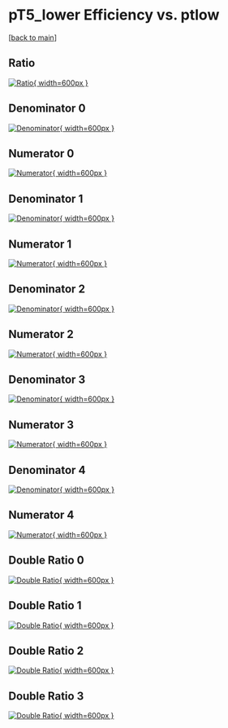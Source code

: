 # pT5_lower Efficiency vs. ptlow

[[back to main](./)]



## Ratio

[![Ratio](../mtv/var/pT5_lower_xtr_0_-1_eff_ptlow.png){ width=600px }](../mtv/var/pT5_lower_xtr_0_-1_eff_ptlow.pdf)

## Denominator 0

[![Denominator](../mtv/den/pT5_lower_xtr_0_-1_eff_ptlow_den0.png){ width=600px }](../mtv/den/pT5_lower_xtr_0_-1_eff_ptlow_den0.pdf)

## Numerator 0

[![Numerator](../mtv/num/pT5_lower_xtr_0_-1_eff_ptlow_num0.png){ width=600px }](../mtv/num/pT5_lower_xtr_0_-1_eff_ptlow_num0.pdf)

## Denominator 1

[![Denominator](../mtv/den/pT5_lower_xtr_0_-1_eff_ptlow_den1.png){ width=600px }](../mtv/den/pT5_lower_xtr_0_-1_eff_ptlow_den1.pdf)

## Numerator 1

[![Numerator](../mtv/num/pT5_lower_xtr_0_-1_eff_ptlow_num1.png){ width=600px }](../mtv/num/pT5_lower_xtr_0_-1_eff_ptlow_num1.pdf)

## Denominator 2

[![Denominator](../mtv/den/pT5_lower_xtr_0_-1_eff_ptlow_den2.png){ width=600px }](../mtv/den/pT5_lower_xtr_0_-1_eff_ptlow_den2.pdf)

## Numerator 2

[![Numerator](../mtv/num/pT5_lower_xtr_0_-1_eff_ptlow_num2.png){ width=600px }](../mtv/num/pT5_lower_xtr_0_-1_eff_ptlow_num2.pdf)

## Denominator 3

[![Denominator](../mtv/den/pT5_lower_xtr_0_-1_eff_ptlow_den3.png){ width=600px }](../mtv/den/pT5_lower_xtr_0_-1_eff_ptlow_den3.pdf)

## Numerator 3

[![Numerator](../mtv/num/pT5_lower_xtr_0_-1_eff_ptlow_num3.png){ width=600px }](../mtv/num/pT5_lower_xtr_0_-1_eff_ptlow_num3.pdf)

## Denominator 4

[![Denominator](../mtv/den/pT5_lower_xtr_0_-1_eff_ptlow_den4.png){ width=600px }](../mtv/den/pT5_lower_xtr_0_-1_eff_ptlow_den4.pdf)

## Numerator 4

[![Numerator](../mtv/num/pT5_lower_xtr_0_-1_eff_ptlow_num4.png){ width=600px }](../mtv/num/pT5_lower_xtr_0_-1_eff_ptlow_num4.pdf)

## Double Ratio 0

[![Double Ratio](../mtv/ratio/pT5_lower_xtr_0_-1_eff_ptlow_ratio0.png){ width=600px }](../mtv/ratio/pT5_lower_xtr_0_-1_eff_ptlow_ratio0.pdf)

## Double Ratio 1

[![Double Ratio](../mtv/ratio/pT5_lower_xtr_0_-1_eff_ptlow_ratio1.png){ width=600px }](../mtv/ratio/pT5_lower_xtr_0_-1_eff_ptlow_ratio1.pdf)

## Double Ratio 2

[![Double Ratio](../mtv/ratio/pT5_lower_xtr_0_-1_eff_ptlow_ratio2.png){ width=600px }](../mtv/ratio/pT5_lower_xtr_0_-1_eff_ptlow_ratio2.pdf)

## Double Ratio 3

[![Double Ratio](../mtv/ratio/pT5_lower_xtr_0_-1_eff_ptlow_ratio3.png){ width=600px }](../mtv/ratio/pT5_lower_xtr_0_-1_eff_ptlow_ratio3.pdf)


